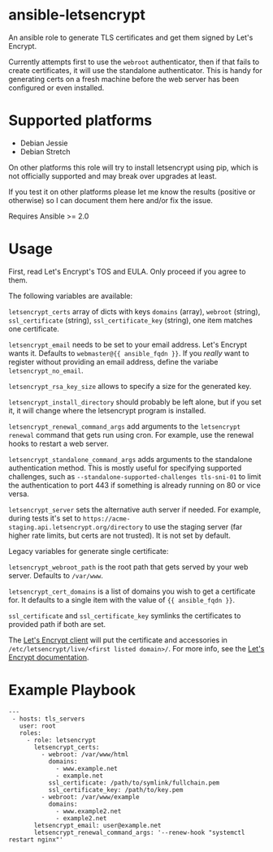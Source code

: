 # ansible-letsencrypt
An ansible role to generate TLS certificates and get them signed by Let's Encrypt.

Currently attempts first to use the `webroot` authenticator, then if that fails to create certificates,
it will use the standalone authenticator. This is handy for generating certs on a fresh machine before
the web server has been configured or even installed.

# Supported platforms
- Debian Jessie
- Debian Stretch

On other platforms this role will try to install letsencrypt using pip, which is not officially supported and may break over upgrades at least.

If you test it on other platforms please let me know the results (positive or
otherwise) so I can document them here and/or fix the issue.

Requires Ansible >= 2.0

# Usage
First, read Let's Encrypt's TOS and EULA. Only proceed if you agree to them.

The following variables are available:

`letsencrypt_certs` array of dicts with keys `domains` (array), `webroot` (string), `ssl_certificate` (string), `ssl_certificate_key` (string), one item matches one certificate.

`letsencrypt_email` needs to be set to your email address. Let's Encrypt wants it. Defaults to `webmaster@{{ ansible_fqdn }}`. If you _really_ want to register without providing an email address, define the variabe `letsencrypt_no_email`.

`letsencrypt_rsa_key_size` allows to specify a size for the generated key.

`letsencrypt_install_directory` should probably be left alone, but if you set it, it will change where the letsencrypt program is installed.

`letsencrypt_renewal_command_args` add arguments to the `letsencrypt renewal` command that gets run using cron.  For example, use the renewal hooks to restart a web server.

`letsencrypt_standalone_command_args` adds arguments to the standalone authentication method. This is mostly useful for specifying supported challenges, such as `--standalone-supported-challenges tls-sni-01` to limit the authentication to port 443 if something is already running on 80 or vice versa.

`letsencrypt_server` sets the alternative auth server if needed. For example, during tests it's set to `https://acme-staging.api.letsencrypt.org/directory` to use the staging server (far higher rate limits, but certs are not trusted). It is not set by default.

Legacy variables for generate single certificate:

`letsencrypt_webroot_path` is the root path that gets served by your web server. Defaults to `/var/www`.

`letsencrypt_cert_domains` is a list of domains you wish to get a certificate for. It defaults to a single item with the value of `{{ ansible_fqdn }}`.

`ssl_certificate` and `ssl_certificate_key` symlinks the certificates to provided path if both are set.

The [Let's Encrypt client](https://github.com/letsencrypt/letsencrypt) will put the certificate and accessories in `/etc/letsencrypt/live/<first listed domain>/`. For more info, see the [Let's Encrypt documentation](https://letsencrypt.readthedocs.org/en/latest/using.html#where-are-my-certificates).

# Example Playbook
```
---
 - hosts: tls_servers
   user: root
   roles:
     - role: letsencrypt
       letsencrypt_certs:
         - webroot: /var/www/html
           domains:
             - www.example.net
             - example.net
           ssl_certificate: /path/to/symlink/fullchain.pem
           ssl_certificate_key: /path/to/key.pem
         - webroot: /var/www/example
           domains:
             - www.example2.net
             - example2.net
       letsencrypt_email: user@example.net
       letsencrypt_renewal_command_args: '--renew-hook "systemctl restart nginx"'
```
